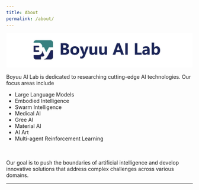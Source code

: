 ```yaml
---
title: About
permalink: /about/
---
```


![banner](images/banner.jpg)

Boyuu AI Lab is dedicated to researching cutting-edge AI technologies. Our focus areas include

- Large Language Models
- Embodied Intelligence 
- Swarm Intelligence
- Medical AI
- Gree AI 
- Material AI
- AI Art
- Multi-agent Reinforcement Learning
 <br> 
  <br>
  Our goal is to push the boundaries of artificial intelligence and develop innovative solutions that address complex challenges across various domains.
<hr>
